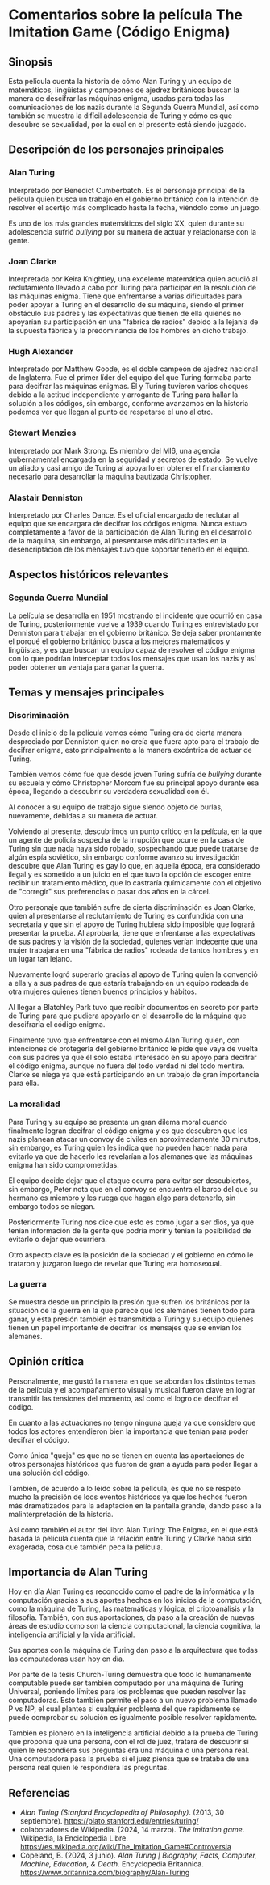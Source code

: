 # Comentarios sobre la película The Imitation Game (Código Enigma)

## Sinopsis

Esta película cuenta la historia de cómo Alan Turing y un equipo de matemáticos, lingüistas y campeones de ajedrez británicos buscan la manera de descifrar las máquinas enigma, usadas para todas las comunicaciones de los nazis durante la Segunda Guerra Mundial, así como también se muestra la difícil adolescencia de Turing y cómo es que descubre se sexualidad, por la cual en el presente está siendo juzgado.

## Descripción de los personajes principales

### Alan Turing

Interpretado por Benedict Cumberbatch.
Es el personaje principal de la película quien busca un trabajo en el gobierno británico con la intención de resolver el acertijo más complicado hasta la fecha, viéndolo como un juego.

Es uno de los más grandes matemáticos del siglo XX, quien durante su adolescencia sufrió *bullying* por su manera de actuar y relacionarse con la gente.

### Joan Clarke

Interpretada por Keira Knightley, una excelente matemática quien acudió al reclutamiento llevado a cabo por Turing para participar en la resolución de las máquinas enigma.
Tiene que enfrentarse a varias dificultades para poder apoyar a Turing en el desarrollo de su máquina, siendo el primer obstáculo sus padres y las expectativas que tienen de ella quienes no apoyarían su participación en una "fábrica de radios" debido a la lejanía de la supuesta fábrica y la predominancia de los hombres en dicho trabajo.

### Hugh Alexander

Interpretado por Matthew Goode, es el doble campeón de ajedrez nacional de Inglaterra. Fue el primer líder del equipo del que Turing formaba parte para decifrar las máquinas enigmas.
Él y Turing tuvieron varios choques debido a la actitud independiente y arrogante de Turing para hallar la solución a los códigos, sin embargo, conforme avanzamos en la historia podemos ver que llegan al punto de respetarse el uno al otro.

### Stewart Menzies

Interpretado por Mark Strong. Es miembro del MI6, una agencia gubernamental encargada en la seguridad y secretos de estado. Se vuelve un aliado y casi amigo de Turing al apoyarlo en obtener el financiamento necesario para desarrollar la máquina bautizada Christopher.

### Alastair Denniston

Interpretado por Charles Dance. Es el oficial encargado de reclutar al equipo que se encargara de decifrar los códigos enigma.
Nunca estuvo completamente a favor de la participación de Alan Turing en el desarrollo de la máquina, sin embargo, al presentarse más dificultades en la desencriptación de los mensajes tuvo que soportar tenerlo en el equipo.

## Aspectos históricos relevantes

### Segunda Guerra Mundial

La película se desarrolla en 1951 mostrando el incidente que ocurrió en casa de Turing, posteriormente vuelve a 1939 cuando Turing es entrevistado por Denniston para trabajar en el gobierno británico. Se deja saber prontamente el porqué el gobierno británico busca a los mejores matemáticos y lingüistas, y es que buscan un equipo capaz de resolver el código enigma con lo que podrían interceptar todos los mensajes que usan los nazis y así poder obtener un ventaja para ganar la guerra.

## Temas y mensajes principales

### Discriminación

Desde el inicio de la película vemos cómo Turing era de cierta manera despreciado por Denniston quien no creía que fuera apto para el trabajo de decifrar enigma, esto principalmente a la manera excéntrica de actuar de Turing.

También vemos cómo fue que desde joven Turing sufría de *bullying* durante su escuela y cómo Christopher Morcom fue su principal apoyo durante esa época, llegando a descubrir su verdadera sexualidad con él.

Al conocer a su equipo de trabajo sigue siendo objeto de burlas, nuevamente, debidas a su manera de actuar.

Volviendo al presente, descubrimos un punto crítico en la película, en la que un agente de policía sospecha de la irrupción que ocurre en la casa de Turing sin que nada haya sido robado, sospechando que puede tratarse de algún espía soviético, sin embargo conforme avanzo su investigación descubre que Alan Turing es gay lo que, en aquella época, era considerado ilegal y es sometido a un juicio en el que tuvo la opción de escoger entre recibir un tratamiento médico, que lo castraría químicamente con el objetivo de "corregir" sus preferencias o pasar dos años en la cárcel.

Otro personaje que también sufre de cierta discriminación es Joan Clarke, quien al presentarse al reclutamiento de Turing es confundida con una secretaria y que sin el apoyo de Turing hubiera sido imposible que logrará presentar la prueba.
Al aprobarla, tiene que enfrentarse a las expectativas de sus padres y la visión de la sociedad, quienes verían indecente que una mujer trabajara en una "fábrica de radios" rodeada de tantos hombres y en un lugar tan lejano.

Nuevamente logró superarlo gracias al apoyo de Turing quien la convenció a ella y a sus padres de que estaría trabajando en un equipo rodeada de otra mujeres quienes tienen buenos principios y hábitos.

Al llegar a Blatchley Park tuvo que recibir documentos en secreto por parte de Turing para que pudiera apoyarlo en el desarrollo de la máquina que descifraría el código enigma.

Finalmente tuvo que enfrentarse con el mismo Alan Turing quien, con intenciones de protegerla del gobierno británico le pide que vaya de vuelta con sus padres ya que él solo estaba interesado en su apoyo para decifrar el código enigma, aunque no fuera del todo verdad ni del todo mentira. Clarke se niega ya que está participando en un trabajo de gran importancia para ella.

### La moralidad

Para Turing y su equipo se presenta un gran dilema moral cuando finalmente logran decifrar el código enigma y es que descubren que los nazis planean atacar un convoy de civiles en aproximadamente 30 minutos, sin embargo, es Turing quien les indica que no pueden hacer nada para evitarlo ya que de hacerlo les revelarían a los alemanes que las máquinas enigma han sido comprometidas.

El equipo decide dejar que el ataque ocurra para evitar ser descubiertos, sin embargo, Peter nota que en el convoy se encuentra el barco del que su hermano es miembro y les ruega que hagan algo para detenerlo, sin embargo todos se niegan.

Posteriormente Turing nos dice que esto es como jugar a ser dios, ya que tenían información de la gente que podría morir y tenían la posibilidad de evitarlo o dejar que ocurriera.

Otro aspecto clave es la posición de la sociedad y el gobierno en cómo le trataron y juzgaron luego de revelar que Turing era homosexual.

### La guerra

Se muestra desde un principio la presión que sufren los británicos por la situación de la guerra en la que parece que los alemanes tienen todo para ganar, y esta presión también es transmitida a Turing y su equipo quienes tienen un papel importante de decifrar los mensajes que se envían los alemanes.

## Opinión crítica

Personalmente, me gustó la manera en que se abordan los distintos temas de la película y el acompañamiento visual y musical fueron clave en lograr transmitir las tensiones del momento, así como el logro de decifrar el código.

En cuanto a las actuaciones no tengo ninguna queja ya que considero que todos los actores entendieron bien la importancia que tenían para poder decifrar el código.

Como única "queja" es que no se tienen en cuenta las aportaciones de otros personajes históricos que fueron de gran a ayuda para poder llegar a una solución del código.

También, de acuerdo a lo leído sobre la película, es que no se respeto mucho la precisión de loos eventos históricos ya que los hechos fueron más dramatizados para la adaptación en la pantalla grande, dando paso a la malinterpretación de la historia.

Así como también el autor del libro Alan Turing: The Enigma, en el que está basada la película cuenta que la relación entre Turing y Clarke había sido exagerada, cosa que también peca la película.

## Importancia de Alan Turing

Hoy en día Alan Turing es reconocido como el padre de la informática y la computación gracias a sus aportes hechos en los inicios de la computación, como la máquina de Turing, las matemáticas y lógica, el criptoanálisis y la filosofía.
También, con sus aportaciones, da paso a la creación de nuevas áreas de estudio como son la ciencia computacional, la ciencia cognitiva, la inteligencia artificial y la vida artificial.

Sus aportes con la máquina de Turing dan paso a la arquitectura que todas las computadoras usan hoy en día.

Por parte de la tésis Church-Turing demuestra que todo lo humanamente computable puede ser también computado por una máquina de Turing Universal, poniendo límites para los problemas que pueden resolver las computadoras. Esto también permite el paso a un nuevo problema llamado P vs NP, el cual plantea si cualquier problema del que rapidamente se puede comprobar su solución es igualmente posible resolver rapidamente.

También es pionero en la inteligencia artificial debido a la prueba de Turing que proponía que una persona, con el rol de juez, tratara de descubrir si quien le respondiera sus preguntas era una máquina o una persona real.
Una computadora pasa la prueba si el juez piensa que se trataba de una persona real quien le respondiera las preguntas.

## Referencias

- _Alan Turing (Stanford Encyclopedia of Philosophy)_. (2013, 30 septiembre). https://plato.stanford.edu/entries/turing/
- colaboradores de Wikipedia. (2024, 14 marzo). _The imitation game_. Wikipedia, la Enciclopedia Libre. https://es.wikipedia.org/wiki/The_Imitation_Game#Controversia
- Copeland, B. (2024, 3 junio). _Alan Turing | Biography, Facts, Computer, Machine, Education, & Death_. Encyclopedia Britannica. https://www.britannica.com/biography/Alan-Turing